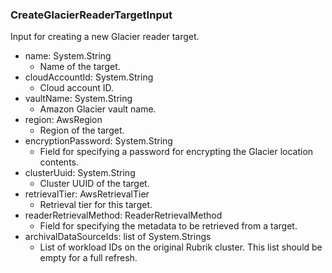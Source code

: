 ### CreateGlacierReaderTargetInput
Input for creating a new Glacier reader target.

- name: System.String
  - Name of the target.
- cloudAccountId: System.String
  - Cloud account ID.
- vaultName: System.String
  - Amazon Glacier vault name.
- region: AwsRegion
  - Region of the target.
- encryptionPassword: System.String
  - Field for specifying a password for encrypting the Glacier location contents.
- clusterUuid: System.String
  - Cluster UUID of the target.
- retrievalTier: AwsRetrievalTier
  - Retrieval tier for this target.
- readerRetrievalMethod: ReaderRetrievalMethod
  - Field for specifying the metadata to be retrieved from a target.
- archivalDataSourceIds: list of System.Strings
  - List of workload IDs on the original Rubrik cluster. This list should be empty for a full refresh.
